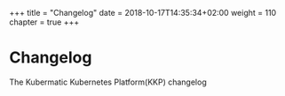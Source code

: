 +++
title = "Changelog"
date =  2018-10-17T14:35:34+02:00
weight = 110
chapter = true
+++

# Changelog

The Kubermatic Kubernetes Platform(KKP) changelog
